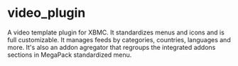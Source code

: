 video_plugin
============

A video template plugin for XBMC. It standardizes menus and icons and is full customizable. It manages feeds by categories, countries, languages and more.  It's also an addon agregator that regroups the integrated addons sections in MegaPack standardized menu.
